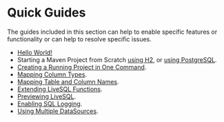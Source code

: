# Quick Guides

The guides included in this section can help to enable specific features or functionality 
or can help to resolve specific issues.

- [Hello World!](./hello-world.md)
- Starting a Maven Project from Scratch [using H2](./starting-a-maven-project-from-scratch-with-h2.md), or [using PostgreSQL](./starting-a-maven-project-from-scratch-with-postgresql.md).
- [Creating a Running Project in One Command](../maven/maven-arquetype.md).
- [Mapping Column Types](./mapping-column-types.md).
- [Mapping Table and Column Names](./mapping-table-and-column-names.md).
- [Extending LiveSQL Functions](../livesql/extending-livesql-functions.md).
- [Previewing LiveSQL](../livesql/previewing-livesql.md).
- [Enabling SQL Logging](./enabling-sql-logging.md).
- [Using Multiple DataSources](./using-multiple-datasources.md).

